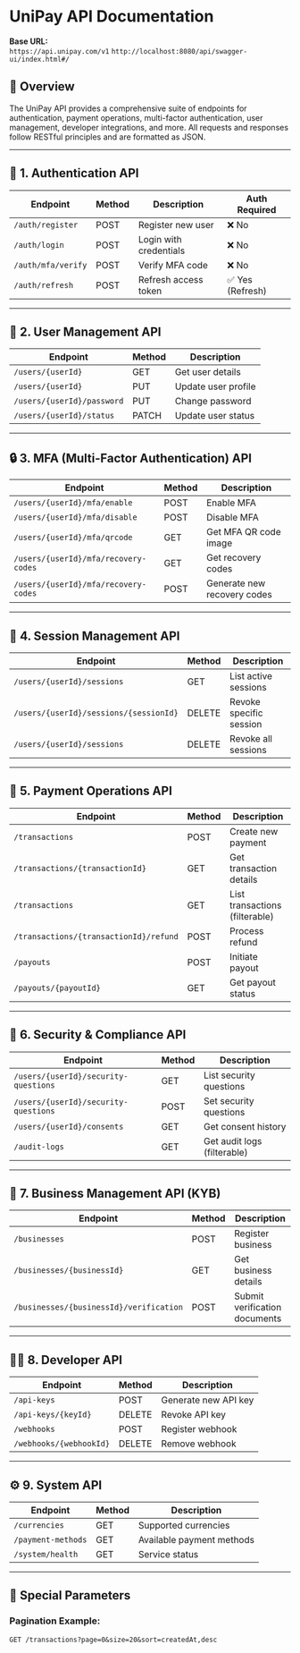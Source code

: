 # UniPay API Documentation

**Base URL:**  
`https://api.unipay.com/v1`
`http://localhost:8080/api/swagger-ui/index.html#/`

## 📌 Overview

The UniPay API provides a comprehensive suite of endpoints for authentication, payment operations, multi-factor authentication, user management, developer integrations, and more. All requests and responses follow RESTful principles and are formatted as JSON.

---

## 🔐 1. Authentication API

| Endpoint            | Method | Description            | Auth Required       |
|---------------------|--------|------------------------|---------------------|
| `/auth/register`    | POST   | Register new user      | ❌ No               |
| `/auth/login`       | POST   | Login with credentials | ❌ No               |
| `/auth/mfa/verify`  | POST   | Verify MFA code        | ❌ No               |
| `/auth/refresh`     | POST   | Refresh access token   | ✅ Yes (Refresh)    |

---

## 👤 2. User Management API

| Endpoint                          | Method | Description                  |
|-----------------------------------|--------|------------------------------|
| `/users/{userId}`                 | GET    | Get user details             |
| `/users/{userId}`                 | PUT    | Update user profile          |
| `/users/{userId}/password`        | PUT    | Change password              |
| `/users/{userId}/status`          | PATCH  | Update user status           |

---

## 🔒 3. MFA (Multi-Factor Authentication) API

| Endpoint                                         | Method | Description                        |
|--------------------------------------------------|--------|------------------------------------|
| `/users/{userId}/mfa/enable`                    | POST   | Enable MFA                         |
| `/users/{userId}/mfa/disable`                   | POST   | Disable MFA                        |
| `/users/{userId}/mfa/qrcode`                    | GET    | Get MFA QR code image              |
| `/users/{userId}/mfa/recovery-codes`           | GET    | Get recovery codes                 |
| `/users/{userId}/mfa/recovery-codes`           | POST   | Generate new recovery codes        |

---

## 💼 4. Session Management API

| Endpoint                                          | Method | Description                     |
|---------------------------------------------------|--------|---------------------------------|
| `/users/{userId}/sessions`                       | GET    | List active sessions            |
| `/users/{userId}/sessions/{sessionId}`          | DELETE | Revoke specific session         |
| `/users/{userId}/sessions`                       | DELETE | Revoke all sessions             |

---

## 💸 5. Payment Operations API

| Endpoint                                             | Method | Description                       |
|------------------------------------------------------|--------|-----------------------------------|
| `/transactions`                                     | POST   | Create new payment                |
| `/transactions/{transactionId}`                     | GET    | Get transaction details           |
| `/transactions`                                     | GET    | List transactions (filterable)    |
| `/transactions/{transactionId}/refund`              | POST   | Process refund                    |
| `/payouts`                                          | POST   | Initiate payout                   |
| `/payouts/{payoutId}`                              | GET    | Get payout status                 |

---

## 🔐 6. Security & Compliance API

| Endpoint                                             | Method | Description                         |
|------------------------------------------------------|--------|-------------------------------------|
| `/users/{userId}/security-questions`                | GET    | List security questions             |
| `/users/{userId}/security-questions`                | POST   | Set security questions              |
| `/users/{userId}/consents`                          | GET    | Get consent history                 |
| `/audit-logs`                                       | GET    | Get audit logs (filterable)         |

---

## 🏢 7. Business Management API (KYB)

| Endpoint                                               | Method | Description                    |
|--------------------------------------------------------|--------|--------------------------------|
| `/businesses`                                         | POST   | Register business              |
| `/businesses/{businessId}`                            | GET    | Get business details           |
| `/businesses/{businessId}/verification`               | POST   | Submit verification documents  |

---

## 🧑‍💻 8. Developer API

| Endpoint                      | Method | Description                |
|-------------------------------|--------|----------------------------|
| `/api-keys`                  | POST   | Generate new API key       |
| `/api-keys/{keyId}`          | DELETE | Revoke API key             |
| `/webhooks`                  | POST   | Register webhook           |
| `/webhooks/{webhookId}`      | DELETE | Remove webhook             |

---

## ⚙️ 9. System API

| Endpoint                    | Method | Description                  |
|-----------------------------|--------|------------------------------|
| `/currencies`              | GET    | Supported currencies         |
| `/payment-methods`         | GET    | Available payment methods    |
| `/system/health`           | GET    | Service status               |

---

## 🔎 Special Parameters

### Pagination Example:
```http
GET /transactions?page=0&size=20&sort=createdAt,desc
